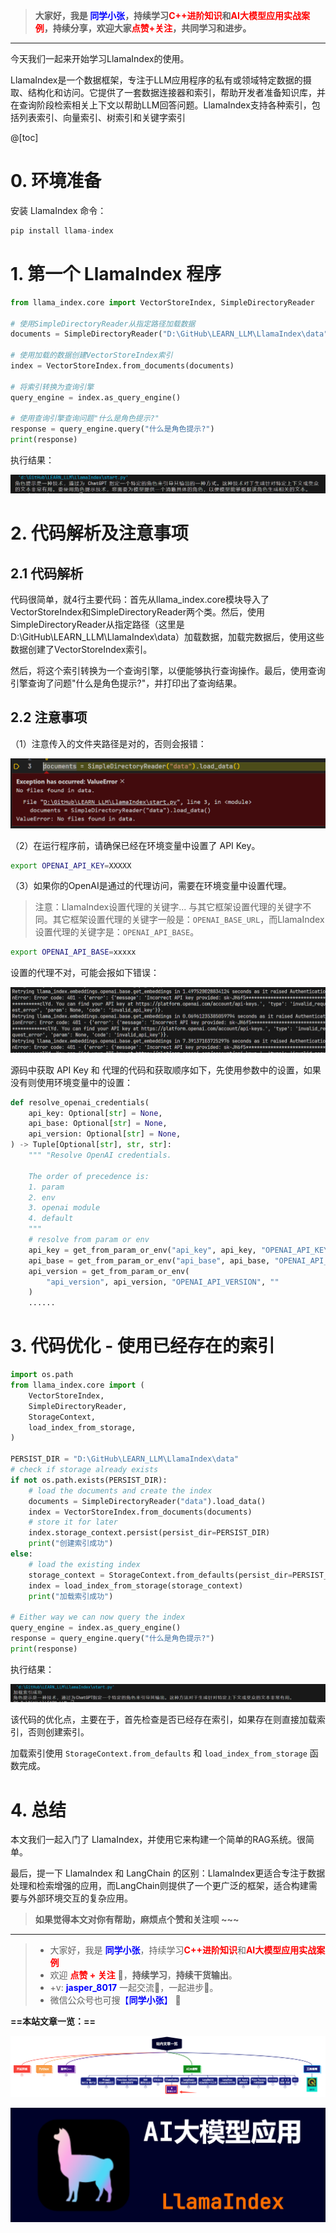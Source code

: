 
> **大家好，我是 <font color=blue>同学小张</font>，持续学习<font color=red>C++进阶知识</font>和<font color=red>AI大模型应用实战案例</font>，持续分享，欢迎大家<font color=red>点赞+关注</font>，共同学习和进步。**

---

今天我们一起来开始学习LlamaIndex的使用。

LlamaIndex是一个数据框架，专注于LLM应用程序的私有或领域特定数据的摄取、结构化和访问。它提供了一套数据连接器和索引，帮助开发者准备知识库，并在查询阶段检索相关上下文以帮助LLM回答问题。LlamaIndex支持各种索引，包括列表索引、向量索引、树索引和关键字索引

@[toc]

# 0. 环境准备

安装 LlamaIndex 命令：

```python
pip install llama-index
```

# 1. 第一个 LlamaIndex 程序

```python
from llama_index.core import VectorStoreIndex, SimpleDirectoryReader

# 使用SimpleDirectoryReader从指定路径加载数据
documents = SimpleDirectoryReader("D:\GitHub\LEARN_LLM\LlamaIndex\data").load_data()

# 使用加载的数据创建VectorStoreIndex索引
index = VectorStoreIndex.from_documents(documents)

# 将索引转换为查询引擎
query_engine = index.as_query_engine()

# 使用查询引擎查询问题"什么是角色提示?"
response = query_engine.query("什么是角色提示?")
print(response)
```

执行结果：

![alt text](image-1.png)

# 2. 代码解析及注意事项

## 2.1 代码解析

代码很简单，就4行主要代码：首先从llama_index.core模块导入了VectorStoreIndex和SimpleDirectoryReader两个类。然后，使用SimpleDirectoryReader从指定路径（这里是D:\GitHub\LEARN_LLM\LlamaIndex\data）加载数据，加载完数据后，使用这些数据创建了VectorStoreIndex索引。

然后，将这个索引转换为一个查询引擎，以便能够执行查询操作。最后，使用查询引擎查询了问题"什么是角色提示?"，并打印出了查询结果。

## 2.2 注意事项

（1）注意传入的文件夹路径是对的，否则会报错：

![alt text](image.png)

（2）在运行程序前，请确保已经在环境变量中设置了 API Key。

```bash
export OPENAI_API_KEY=XXXXX
```

（3）如果你的OpenAI是通过的代理访问，需要在环境变量中设置代理。

> 注意：LlamaIndex设置代理的关键字... 与其它框架设置代理的关键字不同。其它框架设置代理的关键字一般是：`OPENAI_BASE_URL`，而LlamaIndex设置代理的关键字是：`OPENAI_API_BASE`。

```bash
export OPENAI_API_BASE=xxxxx
```

设置的代理不对，可能会报如下错误：

![alt text](image-2.png)

源码中获取 API Key 和 代理的代码和获取顺序如下，先使用参数中的设置，如果没有则使用环境变量中的设置：

```python
def resolve_openai_credentials(
    api_key: Optional[str] = None,
    api_base: Optional[str] = None,
    api_version: Optional[str] = None,
) -> Tuple[Optional[str], str, str]:
    """ "Resolve OpenAI credentials.

    The order of precedence is:
    1. param
    2. env
    3. openai module
    4. default
    """
    # resolve from param or env
    api_key = get_from_param_or_env("api_key", api_key, "OPENAI_API_KEY", "")
    api_base = get_from_param_or_env("api_base", api_base, "OPENAI_API_BASE", "")
    api_version = get_from_param_or_env(
        "api_version", api_version, "OPENAI_API_VERSION", ""
    )
    ......
```

# 3. 代码优化 - 使用已经存在的索引

```python
import os.path
from llama_index.core import (
    VectorStoreIndex,
    SimpleDirectoryReader,
    StorageContext,
    load_index_from_storage,
)

PERSIST_DIR = "D:\GitHub\LEARN_LLM\LlamaIndex\data"
# check if storage already exists
if not os.path.exists(PERSIST_DIR):
    # load the documents and create the index
    documents = SimpleDirectoryReader("data").load_data()
    index = VectorStoreIndex.from_documents(documents)
    # store it for later
    index.storage_context.persist(persist_dir=PERSIST_DIR)
    print("创建索引成功")
else:
    # load the existing index
    storage_context = StorageContext.from_defaults(persist_dir=PERSIST_DIR)
    index = load_index_from_storage(storage_context)
    print("加载索引成功")

# Either way we can now query the index
query_engine = index.as_query_engine()
response = query_engine.query("什么是角色提示?")
print(response)
```

执行结果：

![alt text](image-3.png)

该代码的优化点，主要在于，首先检查是否已经存在索引，如果存在则直接加载索引，否则创建索引。

加载索引使用 `StorageContext.from_defaults` 和 `load_index_from_storage` 函数完成。

# 4. 总结

本文我们一起入门了 LlamaIndex，并使用它来构建一个简单的RAG系统。很简单。

最后，提一下 LlamaIndex 和 LangChain 的区别：LlamaIndex更适合专注于数据处理和检索增强的应用，而LangChain则提供了一个更广泛的框架，适合构建需要与外部环境交互的复杂应用。

> **如果觉得本文对你有帮助，麻烦点个赞和关注呗 ~~~**

---

> - 大家好，我是 <font color=blue>**同学小张**</font>，持续学习<font color=red>**C++进阶知识**</font>和<font color=red>**AI大模型应用实战案例**</font>
> - 欢迎 <font color=red>**点赞 + 关注**</font> 👏，**持续学习**，**持续干货输出**。
> - +v: <font color=blue>**jasper_8017**</font> 一起交流💬，一起进步💪。
> - 微信公众号也可搜<font color=blue>【**同学小张**】</font> 🙏

**==本站文章一览：==**

![alt text](image-5.png)

![alt text](image-6.png)

